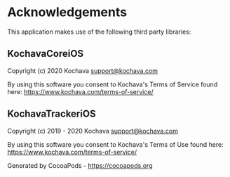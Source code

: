# Acknowledgements
This application makes use of the following third party libraries:

## KochavaCoreiOS

Copyright (c) 2020 Kochava <support@kochava.com>

By using this software you consent to Kochava's Terms of Service found here:  https://www.kochava.com/terms-of-service/


## KochavaTrackeriOS

Copyright (c) 2019 - 2020 Kochava <support@kochava.com>

By using this software you consent to Kochava's Terms of Use found here:  https://www.kochava.com/terms-of-service/

Generated by CocoaPods - https://cocoapods.org
